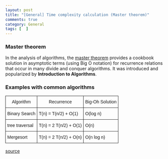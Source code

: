 ```yaml
---
layout: post
title: "[General] Time complexity calculation (Master theorem)"
comments: true
category: General
tags: [  ]
---
```



### Master theorem

In the analysis of algorithms, the [master theorem](http://en.wikipedia.org/wiki/Master_theorem) provides a cookbook solution in asymptotic terms (using Big O notation) for recurrence relations that occur in many divide and conquer algorithms. It was introduced and popularized by __Introduction to Algorithms__. 

### Examples with common algorithms

<style type="text/css">
.tg  {border-collapse:collapse;border-spacing:0;}
.tg td{font-family:Arial, sans-serif;font-size:14px;padding:10px 5px;border-style:solid;border-width:1px;overflow:hidden;word-break:normal;}
.tg th{font-family:Arial, sans-serif;font-size:14px;font-weight:normal;padding:10px 5px;border-style:solid;border-width:1px;overflow:hidden;word-break:normal;}
</style>
<table class="tg">
  <tr>
    <th class="tg-031e">Algorithm</th>
    <th class="tg-031e">Recurrence</th>
    <th class="tg-031e">Big-Oh Solution</th>
  </tr>
  <tr>
    <td class="tg-031e">Binary Search</td>
    <td class="tg-031e">T(n) = T(n/2) + O(1)</td>
    <td class="tg-031e">O(log n)</td>
  </tr>
  <tr>
    <td class="tg-031e">tree traversal</td>
    <td class="tg-031e">T(n) = 2 T(n/2) + O(1)</td>
    <td class="tg-031e">O(n)</td>
  </tr>
  <tr>
    <td class="tg-031e">Mergesort</td>
    <td class="tg-031e">T(n) = 2 T(n/2) + O(n)</td>
    <td class="tg-031e">O(n log n)</td>
  </tr>
</table>

[source](http://www.cs.duke.edu/~ola/ap/recurrence.html)
